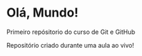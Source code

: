 # Olá, Mundo!
 Primeiro repósitorio do curso de Git e GitHub

 Repositório criado durante uma aula ao vivo!
